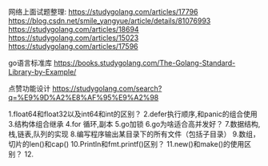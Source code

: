 网络上面试题整理:
https://studygolang.com/articles/17796
https://blog.csdn.net/smile_yangyue/article/details/81076993
https://studygolang.com/articles/18694
https://studygolang.com/articles/15023
https://studygolang.com/articles/17596

go语言标准库
https://books.studygolang.com/The-Golang-Standard-Library-by-Example/

点赞功能设计
https://studygolang.com/search?q=%E9%9D%A2%E8%AF%95%E9%A2%98


1.float64和float32以及int64和int的区别？
2.defer执行顺序,和panic的组合使用
3.结构体组合继承
4.for 循环,副本
5.go加锁
6.go为啥适合高并发好？
7.数据结构,栈,链表,队列的实现
8.编写程序输出某目录下的所有文件（包括子目录）
9.数组，切片的len()和cap()
10.Println和fmt.printf()区别？
11.new()和make()的使用区别？
12.

